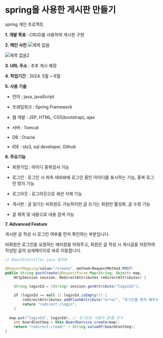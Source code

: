# spring을 사용한 게시판 만들기
spring 개인 프로젝트

**1. 개발 목표** : CRUD를 사용하여 게시판 구현

**2. 메인 사진**
![제목 없음](https://github.com/rony-yang/public_board/assets/116271236/36e214f1-45e1-401c-b6ca-123e839b987e)

![제목 없음2](https://github.com/rony-yang/public_board/assets/116271236/e9eab006-a9b8-4feb-a5ad-8adac7594e9e)

**3. URL 주소** : 추후 게시 예정

**4. 작업기간** : 2024. 5월 ~ 6월

**5. 사용 기술**

- 언어 : java, javaScript

- 프레임워크 : Spring Framework

- 웹 개발 : JSP, HTML, CSS(bootstrap), ajax

- 서버 : Tomcat

- DB : Oracle

- IDE : sts3, sql developer, Github

**6. 주요기능**

- 회원가입 : 아이디 중복검사 기능

- 로그인 : 로그인 시 좌측 네비바에 로그인 중인 아이디를 표시하는 기능, 중복 로그인 방지 기능

- 로그아웃 : 로그아웃으로 세션 삭제 기능

- 게시판 : 글 읽기는 비회원도 가능하지만 글 쓰기는 회원만 활성화, 글 수정 기능

- 글 제목 및 내용으로 내용 검색 가능

**7. Advanced Feature**

게시판 글 작성 시 로그인 여부를 먼저 확인하는 부분입니다.

비회원은 로그인을 요청하는 에러창을 띄워주고, 회원은 글 작성 시 게시글을 저장하여 작성된 글의 상세페이지로 바로 이동합니다.

```java
// BoardController.java 일부분

@RequestMapping(value="/create", method=RequestMethod.POST)
public String postCreate(@RequestParam Map<String, Object> map,
    HttpSession session, RedirectAttributes redirectAttributes) {
		
    String loginId = (String) session.getAttribute("loginId");

    if (loginId == null || loginId.isEmpty()) {
        redirectAttributes.addFlashAttribute("error", "로그인을 먼저 해주세요.");
        return "redirect:/login";
    }
		
  map.put("loginId", loginId); // 로그인된 사용자 ID를 추가
	int boardContSeq = this.BoardService.create(map);
	return "redirect:/read/" + String.valueOf(boardContSeq);
}
```

